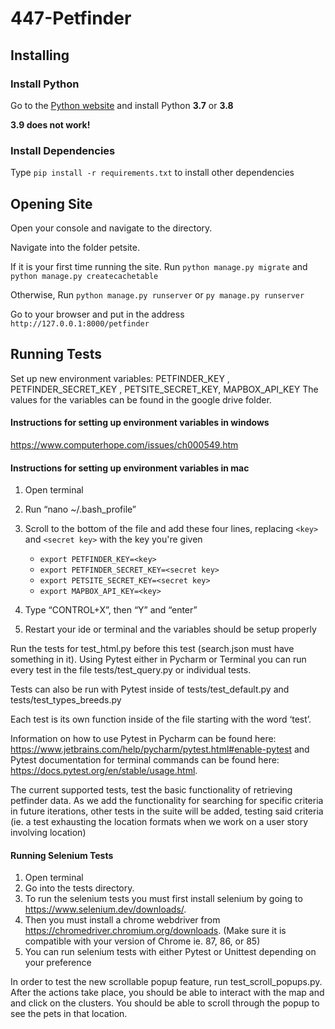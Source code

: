 # 447-Petfinder

## Installing

### Install Python
Go to the [Python website](https://www.python.org/downloads/) and install Python **3.7** or **3.8**   

**3.9 does not work!**

### Install Dependencies
Type `pip install -r requirements.txt` to install other dependencies


## Opening Site
Open your console and navigate to the directory.

Navigate into the folder petsite.

If it is your first time running the site.
Run `python manage.py migrate` and `python manage.py createcachetable`

Otherwise,
Run `python manage.py runserver` or `py manage.py runserver`

Go to your browser and put in the address `http://127.0.0.1:8000/petfinder`

## Running Tests

Set up new environment variables: PETFINDER_KEY , PETFINDER_SECRET_KEY , PETSITE_SECRET_KEY, MAPBOX_API_KEY
The values for the variables can be found in the google drive folder.

#### Instructions for setting up environment variables in windows 
https://www.computerhope.com/issues/ch000549.htm

#### Instructions for setting up environment variables in mac
1. Open terminal
2. Run “nano ~/.bash_profile”
3. Scroll to the bottom of the file and add these four lines, replacing ``<key>`` and ``<secret key>`` with the key you're given

    * `export PETFINDER_KEY=<key>`
    * `export PETFINDER_SECRET_KEY=<secret key>`
    * `export PETSITE_SECRET_KEY=<secret key>`
    * `export MAPBOX_API_KEY=<key>`

4. Type “CONTROL+X”, then “Y” and “enter”
5. Restart your ide or terminal and the variables should be setup properly

Run the tests for test_html.py before this test (search.json must have something in it). Using Pytest either in Pycharm or Terminal you can run every test in the file tests/test_query.py or individual tests. 

Tests can also be run with Pytest inside of tests/test_default.py and tests/test_types_breeds.py

Each test is its own function inside of the file starting with the word ‘test’. 

Information on how to use Pytest in Pycharm can be found here: https://www.jetbrains.com/help/pycharm/pytest.html#enable-pytest and 
Pytest documentation for terminal commands can be found here: https://docs.pytest.org/en/stable/usage.html.

The current supported tests, test the basic functionality of retrieving petfinder data. As we add the functionality for searching for specific criteria in future iterations, other tests in the suite will be added, testing said criteria 
(ie. a test exhausting the location formats when we work on a user story involving location)

#### Running Selenium Tests 
1. Open terminal
2. Go into the tests directory.
3. To run the selenium tests you must first install selenium by going to https://www.selenium.dev/downloads/. 
4. Then you must install a chrome webdriver from https://chromedriver.chromium.org/downloads. (Make sure it is compatible
with your version of Chrome ie. 87, 86, or 85)
5. You can run selenium tests with either Pytest or Unittest depending on your preference 


In order to test the new scrollable popup feature, run test_scroll_popups.py. After the actions take place, you should be able to interact with the map and and click on the clusters. You should be able to scroll through the popup to see the pets in that location. 